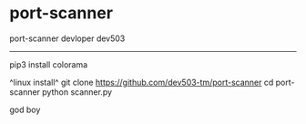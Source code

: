 # port-scanner
port-scanner
devloper dev503 





-----------------------
pip3 install colorama

^linux install^
git clone https://github.com/dev503-tm/port-scanner
cd port-scanner
python scanner.py


god boy
